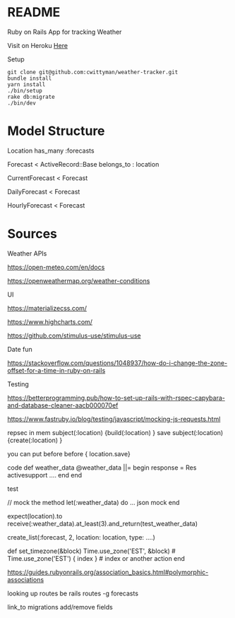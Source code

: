 # README
Ruby on Rails App for tracking Weather

Visit on Heroku [Here](https://cwitty-weather.herokuapp.com/)

Setup

```
git clone git@github.com:cwittyman/weather-tracker.git
bundle install
yarn install
./bin/setup
rake db:migrate
./bin/dev
```


# Model Structure

Location
    has_many :forecasts

Forecast < ActiveRecord::Base
    belongs_to : location

CurrentForecast < Forecast

DailyForecast < Forecast

HourlyForecast < Forecast

# Sources

Weather APIs

https://open-meteo.com/en/docs

https://openweathermap.org/weather-conditions

UI

https://materializecss.com/

https://www.highcharts.com/

https://github.com/stimulus-use/stimulus-use

Date fun

https://stackoverflow.com/questions/1048937/how-do-i-change-the-zone-offset-for-a-time-in-ruby-on-rails

Testing

https://betterprogramming.pub/how-to-set-up-rails-with-rspec-capybara-and-database-cleaner-aacb000070ef

https://www.fastruby.io/blog/testing/javascript/mocking-js-requests.html


repsec 
in mem
subject(:location) {build(:location) }
save
subject(:location) {create(:location) }


you can put before
before { location.save}


code
def weather_data
    @weather_data ||= begin
        response = Res
        activesupport ....
    end
end

test

// mock the method
let(:weather_data) do
 ... json mock
end

expect(location).to receive(:weather_data).at_least(3).and_return(test_weather_data)


create_list(:forecast, 2, location: location, type: ....)


def set_timezone(&block)
    Time.use_zone('EST', &block)
    # Time.use_zone('EST') { index } # index or another action
end

https://guides.rubyonrails.org/association_basics.html#polymorphic-associations

looking up routes
be rails routes -g forecasts


link_to
migrations add/remove fields 